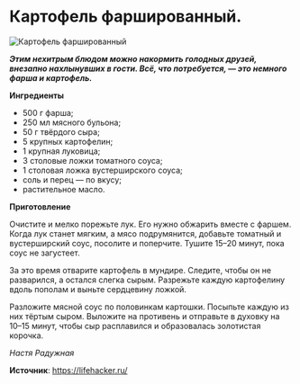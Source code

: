 # Картофель фаршированный.

![Картофель фаршированный](/images/Kulinar/Second/kartof_far.jpg 'Картофель фаршированный')

_**Этим нехитрым блюдом можно накормить голодных друзей, внезапно нахлынувших в гости. Всё, что потребуется, — это немного фарша и картофель.**_

**Ингредиенты**

- 500 г фарша;
- 250 мл мясного бульона;
- 50 г твёрдого сыра;
- 5 крупных картофелин;
- 1 крупная луковица;
- 3 столовые ложки томатного соуса;
- 1 столовая ложка вустерширского соуса;
- соль и перец — по вкусу;
- растительное масло.

**Приготовление**

Очистите и мелко порежьте лук. Его нужно обжарить вместе с фаршем. Когда лук станет мягким, а мясо подрумянится, добавьте томатный и вустерширский соус, посолите и поперчите. Тушите 15–20 минут, пока соус не загустеет.

За это время отварите картофель в мундире. Следите, чтобы он не разварился, а остался слегка сырым. Разрежьте каждую картофелину вдоль пополам и выньте сердцевину ложкой.

Разложите мясной соус по половинкам картошки. Посыпьте каждую из них тёртым сыром. Выложите на противень и отправьте в духовку на 10–15 минут, чтобы сыр расплавился и образовалась золотистая корочка.

_Настя Радужная_

**Источник**: https://lifehacker.ru/

